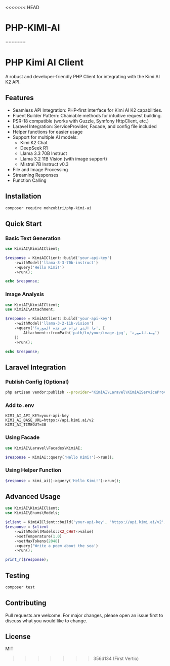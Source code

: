 <<<<<<< HEAD
# PHP-KIMI-AI
=======
# PHP Kimi AI Client

A robust and developer-friendly PHP Client for integrating with the Kimi AI K2 API. 

## Features
- Seamless API Integration: PHP-first interface for Kimi AI K2 capabilities.
- Fluent Builder Pattern: Chainable methods for intuitive request building.
- PSR-18 compatible (works with Guzzle, Symfony HttpClient, etc.)
- Laravel Integration: ServiceProvider, Facade, and config file included
- Helper functions for easier usage
- Support for multiple AI models:
  - Kimi K2 Chat
  - DeepSeek R1
  - Llama 3.3 70B Instruct
  - Llama 3.2 11B Vision (with image support)
  - Mistral 7B Instruct v0.3
- File and Image Processing
- Streaming Responses
- Function Calling

## Installation
```bash
composer require mohzubiri/php-kimi-ai
```

## Quick Start

### Basic Text Generation
```php
use KimiAI\KimiAIClient;

$response = KimiAIClient::build('your-api-key')
    ->withModel('llama-3-3-70b-instruct')
    ->query('Hello Kimi!')
    ->run();

echo $response;
```

### Image Analysis
```php
use KimiAI\KimiAIClient;
use KimiAI\Attachment;

$response = KimiAIClient::build('your-api-key')
    ->withModel('llama-3-2-11b-vision')
    ->query('ما الذي تراه في هذه الصورة؟', [
        Attachment::fromPath('path/to/your/image.jpg', 'وصف للصورة')
    ])
    ->run();

echo $response;
```

## Laravel Integration
### Publish Config (Optional)
```bash
php artisan vendor:publish --provider="KimiAI\Laravel\KimiAIServiceProvider" --tag="config"
```

### Add to .env
```env
KIMI_AI_API_KEY=your-api-key
KIMI_AI_BASE_URL=https://api.kimi.ai/v2
KIMI_AI_TIMEOUT=30
```

### Using Facade
```php
use KimiAI\Laravel\Facades\KimiAI;

$response = KimiAI::query('Hello Kimi!')->run();
```

### Using Helper Function
```php
$response = kimi_ai()->query('Hello Kimi!')->run();
```

## Advanced Usage
```php
use KimiAI\KimiAIClient;
use KimiAI\Enums\Models;

$client = KimiAIClient::build('your-api-key', 'https://api.kimi.ai/v2', 30);
$response = $client
    ->withModel(Models::K2_CHAT->value)
    ->setTemperature(1.0)
    ->setMaxTokens(2048)
    ->query('Write a poem about the sea')
    ->run();

print_r($response);
```

## Testing
```bash
composer test
```

## Contributing
Pull requests are welcome. For major changes, please open an issue first to discuss what you would like to change.

## License
MIT
>>>>>>> 356d134 (First Vertio)
